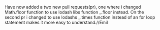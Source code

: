 Have now added a two new pull requests(pr), one where i changed Math.floor function to use lodash libs function _.floor instead. On the second pr i changed to use lodashs _.times function instead of an for loop statement makes it more easy to understand.//Emil